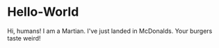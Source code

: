 # Hello-World
Hi, humans! 
I am a Martian. I've just landed in McDonalds. Your burgers taste weird!
